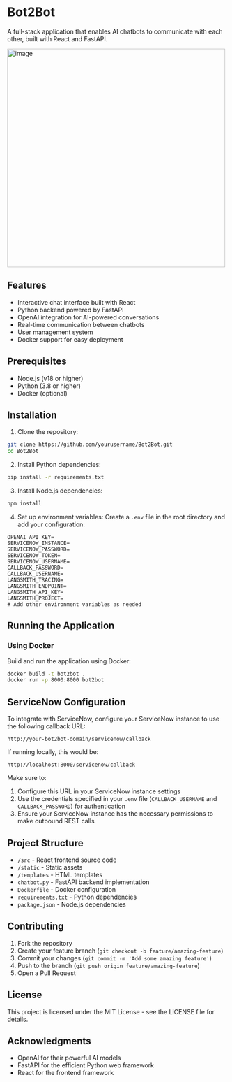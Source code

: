 # Bot2Bot

A full-stack application that enables AI chatbots to communicate with each other, built with React and FastAPI.

<img src="https://github.com/user-attachments/assets/d1a41094-fb41-4f0a-9512-03198f06cc62" alt="image" width="500">


## Features

- Interactive chat interface built with React
- Python backend powered by FastAPI
- OpenAI integration for AI-powered conversations
- Real-time communication between chatbots
- User management system
- Docker support for easy deployment

## Prerequisites

- Node.js (v18 or higher)
- Python (3.8 or higher)
- Docker (optional)

## Installation

1. Clone the repository:
```bash
git clone https://github.com/yourusername/Bot2Bot.git
cd Bot2Bot
```

2. Install Python dependencies:
```bash
pip install -r requirements.txt
```

3. Install Node.js dependencies:
```bash
npm install
```

4. Set up environment variables:
Create a `.env` file in the root directory and add your configuration:
```
OPENAI_API_KEY=
SERVICENOW_INSTANCE=
SERVICENOW_PASSWORD=
SERVICENOW_TOKEN=
SERVICENOW_USERNAME=
CALLBACK_PASSWORD=
CALLBACK_USERNAME=
LANGSMITH_TRACING=
LANGSMITH_ENDPOINT=
LANGSMITH_API_KEY=
LANGSMITH_PROJECT=
# Add other environment variables as needed
```

## Running the Application

### Using Docker

Build and run the application using Docker:
```bash
docker build -t bot2bot .
docker run -p 8000:8000 bot2bot
```

## ServiceNow Configuration

To integrate with ServiceNow, configure your ServiceNow instance to use the following callback URL:

```
http://your-bot2bot-domain/servicenow/callback
```

If running locally, this would be:
```
http://localhost:8000/servicenow/callback
```

Make sure to:
1. Configure this URL in your ServiceNow instance settings
2. Use the credentials specified in your `.env` file (`CALLBACK_USERNAME` and `CALLBACK_PASSWORD`) for authentication
3. Ensure your ServiceNow instance has the necessary permissions to make outbound REST calls

## Project Structure

- `/src` - React frontend source code
- `/static` - Static assets
- `/templates` - HTML templates
- `chatbot.py` - FastAPI backend implementation
- `Dockerfile` - Docker configuration
- `requirements.txt` - Python dependencies
- `package.json` - Node.js dependencies

## Contributing

1. Fork the repository
2. Create your feature branch (`git checkout -b feature/amazing-feature`)
3. Commit your changes (`git commit -m 'Add some amazing feature'`)
4. Push to the branch (`git push origin feature/amazing-feature`)
5. Open a Pull Request

## License

This project is licensed under the MIT License - see the LICENSE file for details.

## Acknowledgments

- OpenAI for their powerful AI models
- FastAPI for the efficient Python web framework
- React for the frontend framework

